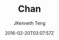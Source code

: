 ---
title: "Chan"
github: https://github.com/denjones/hexo-theme-chan
demo: http://blog.sprabbit.com/hexo-theme-chan/
author: JKenneth Teng
ssg:
  - Hexo
cms:
  - No Cms
date: 2016-02-20T03:07:57Z
github_branch: master
description: "A super simple and elegant theme for hexo"
stale: true
---